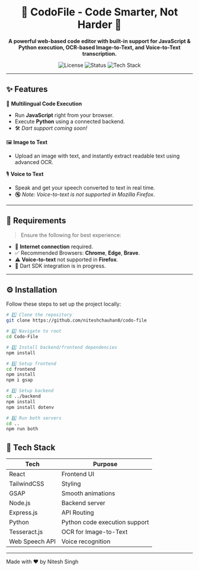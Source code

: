 <h1 align="center">
  🚀 CodoFile - Code Smarter, Not Harder 🧠
</h1>

<p align="center">
  <b>A powerful web-based code editor with built-in support for JavaScript & Python execution, OCR-based Image-to-Text, and Voice-to-Text transcription.</b>
</p>

<p align="center">
  <img src="https://img.shields.io/github/license/niteshchauhan0/codo-file?style=flat-square" alt="License" />
  <img src="https://img.shields.io/badge/Status-Active-brightgreen?style=flat-square" alt="Status" />
  <img src="https://img.shields.io/badge/Made%20With-MERN-blueviolet?style=flat-square" alt="Tech Stack" />
</p>

---

## ✨ Features

🎯 **Multilingual Code Execution**
- Run **JavaScript** right from your browser.
- Execute **Python** using a connected backend.
- 🛠️ *Dart support coming soon!*

🖼️ **Image to Text**
- Upload an image with text, and instantly extract readable text using advanced OCR.

🎙️ **Voice to Text**
- Speak and get your speech converted to text in real time.
- 🔇 *Note: Voice-to-text is not supported in Mozilla Firefox.*


---

## 🚦 Requirements

> Ensure the following for best experience:

- 📶 **Internet connection** required.
- ✅ Recommended Browsers: **Chrome**, **Edge**, **Brave**.
- ⚠️ **Voice-to-text** not supported in **Firefox**.
- 🔧 Dart SDK integration is in progress.

---

## ⚙️ Installation

Follow these steps to set up the project locally:

```bash
# 1️⃣ Clone the repository
git clone https://github.com/niteshchauhan0/codo-file

# 2️⃣ Navigate to root
cd Codo-File

# 3️⃣ Install backend/frontend dependencies
npm install

# 4️⃣ Setup frontend
cd frontend
npm install
npm i gsap

# 5️⃣ Setup backend
cd ../backend
npm install
npm install dotenv

# 6️⃣ Run both servers
cd ..
npm run both

```

## 🧱 Tech Stack

| Tech           | Purpose                       |
| -------------- | ----------------------------- |
| React          | Frontend UI                   |
| TailwindCSS    | Styling                       |
| GSAP           | Smooth animations             |
| Node.js        | Backend server                |
| Express.js     | API Routing                   |
| Python         | Python code execution support |
| Tesseract.js   | OCR for Image-to-Text         |
| Web Speech API | Voice recognition             |

---

Made with ❤️ by Nitesh Singh


